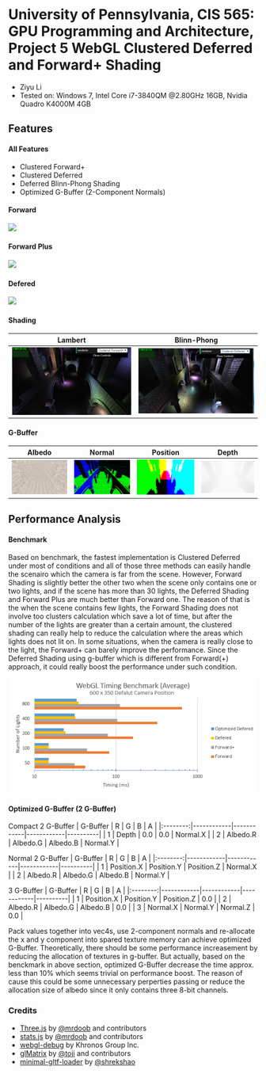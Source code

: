 University of Pennsylvania, CIS 565: GPU Programming and Architecture, Project 5 WebGL Clustered Deferred and Forward+ Shading
======================

* Ziyu Li
* Tested on: Windows 7, Intel Core i7-3840QM @2.80GHz 16GB, Nvidia Quadro K4000M 4GB

## Features
#### All Features
 - Clustered Forward+
 - Clustered Deferred
 - Deferred Blinn-Phong Shading
 - Optimized G-Buffer (2-Component Normals)

#### Forward

![](img/forward.gif)

#### Forward Plus
![](img/forward+.gif)

#### Defered

![](img/def.gif)

#### Shading

| Lambert | Blinn-Phong |
| ----- | ----- |
| ![lambert](img/diffuse.PNG) | ![blinn](img/blinn.PNG) |


#### G-Buffer
| Albedo | Normal | Position | Depth |
| ----- | ----- | ----- | ----- |
| ![lambert](img/a.png) | ![blinn](img/n.png) | ![lambert](img/p.png) | ![blinn](img/d.png) |


## Performance Analysis
#### Benchmark
Based on benchmark, the fastest implementation is Clustered Deferred under most of conditions and all of those three methods can easily handle the scenairo which the camera is far from the scene. However, Forward Shading is slightly better the other two when the scene only contains one or two lights, and if the scene has more than 30 lights, the Deferred Shading and Forward Plus are much better than Forward one. The reason of that is the when the scene contains few lights, the Forward Shading does not involve too clusters calculation which save a lot of time, but after the number of the lights are greater than a certain amount, the clustered shading can really help to reduce the calculation where the areas which lights does not lit on. In some situations, when the camera is really close to the light, the Forward+ can barely improve the performance. Since the Deferred Shading using g-buffer which is different from Forward(+) approach, it could really boost the performance under such condition.

![](img/ms.PNG)

#### Optimized G-Buffer (2 G-Buffer)

Compact 2 G-Buffer
| G-Buffer | R          | G          | B          | A        |
|:--------:|------------|------------|------------|----------|
|     1    |    Depth   |    0.0     |     0.0    | Normal.X |
|     2    | Albedo.R   | Albedo.G   | Albedo.B   | Normal.Y |


Normal 2 G-Buffer
| G-Buffer | R          | G          | B          | A        |
|:--------:|------------|------------|------------|----------|
|     1    | Position.X | Position.Y | Position.Z | Normal.X |
|     2    | Albedo.R   | Albedo.G   | Albedo.B   | Normal.Y |

3 G-Buffer
| G-Buffer | R          | G          | B          | A        |
|:--------:|------------|------------|------------|----------|
|     1    | Position.X | Position.Y | Position.Z | 0.0 |
|     2    | Albedo.R   | Albedo.G   | Albedo.B   | 0.0 |
|     3    | Normal.X | Normal.Y | Normal.Z | 0.0 |

Pack values together into vec4s, use 2-component normals and re-allocate the x and y component into spared texture memory can achieve optimized G-Buffer. Theoretically, there should be some performance increasement by reducing the allocation of textures in g-buffer. But actually, based on the benckmark in above section, optimized G-Buffer decrease the time approx. less than 10% which seems trivial on performance boost. The reason of cause this could be some unnecessary perperties passing or reduce the allocation size of albedo since it only contains three 8-bit channels.


### Credits

* [Three.js](https://github.com/mrdoob/three.js) by [@mrdoob](https://github.com/mrdoob) and contributors
* [stats.js](https://github.com/mrdoob/stats.js) by [@mrdoob](https://github.com/mrdoob) and contributors
* [webgl-debug](https://github.com/KhronosGroup/WebGLDeveloperTools) by Khronos Group Inc.
* [glMatrix](https://github.com/toji/gl-matrix) by [@toji](https://github.com/toji) and contributors
* [minimal-gltf-loader](https://github.com/shrekshao/minimal-gltf-loader) by [@shrekshao](https://github.com/shrekshao)
